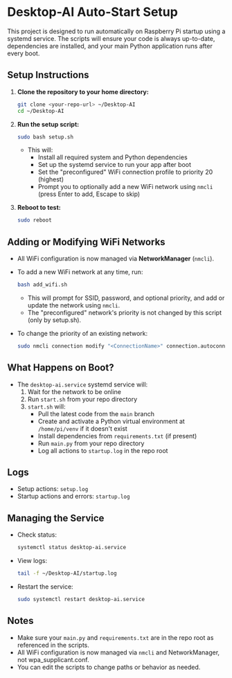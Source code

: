 # Desktop-AI Auto-Start Setup

This project is designed to run automatically on Raspberry Pi startup using a systemd service. The scripts will ensure your code is always up-to-date, dependencies are installed, and your main Python application runs after every boot.

## Setup Instructions

1. **Clone the repository to your home directory:**
   ```sh
   git clone <your-repo-url> ~/Desktop-AI
   cd ~/Desktop-AI
   ```

2. **Run the setup script:**
   ```sh
   sudo bash setup.sh
   ```
   - This will:
     - Install all required system and Python dependencies
     - Set up the systemd service to run your app after boot
     - Set the "preconfigured" WiFi connection profile to priority 20 (highest)
     - Prompt you to optionally add a new WiFi network using `nmcli` (press Enter to add, Escape to skip)

3. **Reboot to test:**
   ```sh
   sudo reboot
   ```

## Adding or Modifying WiFi Networks

- All WiFi configuration is now managed via **NetworkManager** (`nmcli`).
- To add a new WiFi network at any time, run:
  ```sh
  bash add_wifi.sh
  ```
  - This will prompt for SSID, password, and optional priority, and add or update the network using `nmcli`.
  - The "preconfigured" network's priority is not changed by this script (only by setup.sh).

- To change the priority of an existing network:
  ```sh
  sudo nmcli connection modify "<ConnectionName>" connection.autoconnect-priority <number>
  ```

## What Happens on Boot?
- The `desktop-ai.service` systemd service will:
  1. Wait for the network to be online
  2. Run `start.sh` from your repo directory
  3. `start.sh` will:
     - Pull the latest code from the `main` branch
     - Create and activate a Python virtual environment at `/home/pi/venv` if it doesn't exist
     - Install dependencies from `requirements.txt` (if present)
     - Run `main.py` from your repo directory
     - Log all actions to `startup.log` in the repo root

## Logs
- Setup actions: `setup.log`
- Startup actions and errors: `startup.log`

## Managing the Service
- Check status:
  ```sh
  systemctl status desktop-ai.service
  ```
- View logs:
  ```sh
  tail -f ~/Desktop-AI/startup.log
  ```
- Restart the service:
  ```sh
  sudo systemctl restart desktop-ai.service
  ```

## Notes
- Make sure your `main.py` and `requirements.txt` are in the repo root as referenced in the scripts.
- All WiFi configuration is now managed via `nmcli` and NetworkManager, not wpa_supplicant.conf.
- You can edit the scripts to change paths or behavior as needed. 